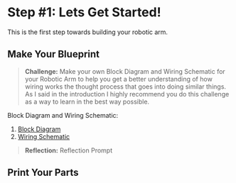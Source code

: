 # Step #1: Lets Get Started!
  This is the first step towards building your robotic arm.

## Make Your Blueprint
 > **Challenge:** Make your own Block Diagram and Wiring Schematic for
  your Robotic Arm to help you get a better understanding of how wiring works
  the thought process that goes into doing similar things. As I said in the introduction I highly recommend you do this challenge as a way to learn in the best way possible.

Block Diagram and Wiring Schematic:
1. [Block Diagram](BlockDiagram.png)
2. [Wiring Schematic](WiringSchematic.png)

> **Reflection:** Reflection Prompt

## Print Your Parts
